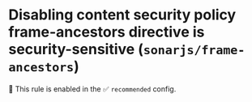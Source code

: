 # Disabling content security policy frame-ancestors directive is security-sensitive (`sonarjs/frame-ancestors`)

💼 This rule is enabled in the ✅ `recommended` config.

<!-- end auto-generated rule header -->
